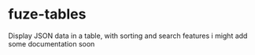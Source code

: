 # fuze-tables
Display JSON data in a table, with sorting and search features
i might add some documentation soon
